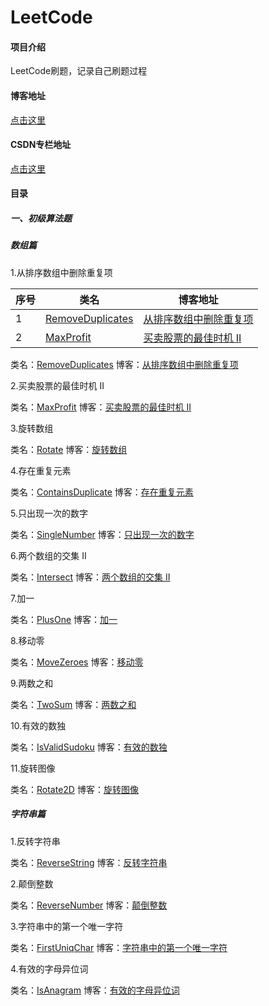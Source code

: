 # LeetCode

#### 项目介绍

LeetCode刷题，记录自己刷题过程

#### 博客地址

[点击这里](https://blog.csdn.net/zhwyj1019)


#### CSDN专栏地址

[点击这里](https://blog.csdn.net/column/details/25294.html)


#### 目录
##### 一、初级算法题

##### 数组篇
    
1.从排序数组中删除重复项     

| 序号 | 类名 | 博客地址 | 
| ---------- | ----------- | ----------- | 
| 1 | [RemoveDuplicates](https://github.com/innerpeacez/leetcode/blob/master/primary/src/main/java/com/zhw/leetcode/array/RemoveDuplicates.java)   | [从排序数组中删除重复项](https://blog.csdn.net/zhwyj1019/article/details/81190700)   |
| 2 | [MaxProfit](https://github.com/innerpeacez/leetcode/blob/master/primary/src/main/java/com/zhw/leetcode/array/MaxProfit.java)   | [买卖股票的最佳时机 II](https://blog.csdn.net/zhwyj1019/article/details/81200723)   |

类名：[RemoveDuplicates](https://github.com/innerpeacez/leetcode/blob/master/primary/src/main/java/com/zhw/leetcode/array/RemoveDuplicates.java)
博客：[从排序数组中删除重复项](https://blog.csdn.net/zhwyj1019/article/details/81190700)
    
2.买卖股票的最佳时机 II

类名：[MaxProfit](https://github.com/innerpeacez/leetcode/blob/master/primary/src/main/java/com/zhw/leetcode/array/MaxProfit.java)
博客：[买卖股票的最佳时机 II](https://blog.csdn.net/zhwyj1019/article/details/81200723)
    
3.旋转数组

类名：[Rotate](https://github.com/innerpeacez/leetcode/blob/master/primary/src/main/java/com/zhw/leetcode/array/Rotate.java)
博客：[旋转数组](https://blog.csdn.net/zhwyj1019/article/details/81254054)
    
4.存在重复元素

类名：[ContainsDuplicate](https://github.com/innerpeacez/leetcode/blob/master/primary/src/main/java/com/zhw/leetcode/array/ContainsDuplicate.java)
博客：[存在重复元素](https://blog.csdn.net/zhwyj1019/article/details/81291177)
    
5.只出现一次的数字

类名：[SingleNumber](https://github.com/innerpeacez/leetcode/blob/master/primary/src/main/java/com/zhw/leetcode/array/SingleNumber.java)
博客：[只出现一次的数字](https://blog.csdn.net/zhwyj1019/article/details/81303525)
    
6.两个数组的交集 II

类名：[Intersect](https://github.com/innerpeacez/leetcode/blob/master/primary/src/main/java/com/zhw/leetcode/array/Intersect.java)
博客：[两个数组的交集 II](https://blog.csdn.net/zhwyj1019/article/details/81481201)
    
7.加一

类名：[PlusOne](https://github.com/innerpeacez/leetcode/blob/master/primary/src/main/java/com/zhw/leetcode/array/PlusOne.java)
博客：[加一](https://blog.csdn.net/zhwyj1019/article/details/81514670)
    
8.移动零

类名：[MoveZeroes](https://github.com/innerpeacez/leetcode/blob/master/primary/src/main/java/com/zhw/leetcode/array/MoveZeroes.java)
博客：[移动零](https://blog.csdn.net/zhwyj1019/article/details/81535852)

9.两数之和

类名：[TwoSum](https://github.com/innerpeacez/leetcode/blob/master/primary/src/main/java/com/zhw/leetcode/array/TwoSum.java)
博客：[两数之和](https://blog.csdn.net/zhwyj1019/article/details/81569812)
    
10.有效的数独

类名：[IsValidSudoku](https://github.com/innerpeacez/leetcode/blob/master/primary/src/main/java/com/zhw/leetcode/array/IsValidSudoku.java)
博客：[有效的数独](https://blog.csdn.net/zhwyj1019/article/details/81673613)
        
11.旋转图像

类名：[Rotate2D](https://github.com/innerpeacez/leetcode/blob/master/primary/src/main/java/com/zhw/leetcode/array/Rotate2D.java)
博客：[旋转图像](https://blog.csdn.net/zhwyj1019/article/details/81869978)


##### 字符串篇

1.反转字符串

类名：[ReverseString](https://github.com/innerpeacez/leetcode/blob/master/primary/src/main/java/com/zhw/leetcode/string/ReverseString.java)
博客：[反转字符串](https://blog.csdn.net/zhwyj1019/article/details/81876505)

2.颠倒整数

类名：[ReverseNumber](https://github.com/innerpeacez/leetcode/blob/master/primary/src/main/java/com/zhw/leetcode/string/ReverseNumber.java)
博客：[颠倒整数](https://blog.csdn.net/zhwyj1019/article/details/81908202)

3.字符串中的第一个唯一字符

类名：[FirstUniqChar](https://github.com/innerpeacez/leetcode/blob/master/primary/src/main/java/com/zhw/leetcode/string/FirstUniqChar.java)
博客：[字符串中的第一个唯一字符](https://blog.csdn.net/zhwyj1019/article/details/81914191)

4.有效的字母异位词

类名：[IsAnagram](https://github.com/innerpeacez/leetcode/blob/master/primary/src/main/java/com/zhw/leetcode/string/IsAnagram.java)
博客：[有效的字母异位词](https://blog.csdn.net/zhwyj1019/article/details/81947779)
